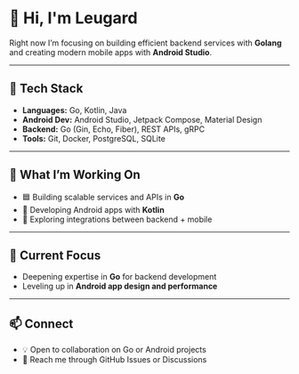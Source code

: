 # 👋 Hi, I'm Leugard

Right now I’m focusing on building efficient backend services with **Golang** and creating modern mobile apps with **Android Studio**.

---

## 🔧 Tech Stack
- **Languages:** Go, Kotlin, Java  
- **Android Dev:** Android Studio, Jetpack Compose, Material Design  
- **Backend:** Go (Gin, Echo, Fiber), REST APIs, gRPC  
- **Tools:** Git, Docker, PostgreSQL, SQLite

---

## 📱 What I’m Working On
- 🟦 Building scalable services and APIs in **Go**  
- 📲 Developing Android apps with **Kotlin**  
- 🔄 Exploring integrations between backend + mobile  

---

## 🌱 Current Focus
- Deepening expertise in **Go** for backend development  
- Leveling up in **Android app design and performance**  

---

## 📫 Connect
- 💡 Open to collaboration on Go or Android projects  
- 📨 Reach me through GitHub Issues or Discussions
